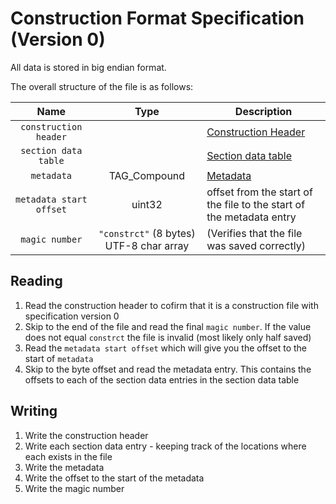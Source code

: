 # Construction Format Specification (Version 0)

All data is stored in big endian format.

The overall structure of the file is as follows:

| Name | Type | Description |
| :----: | :----: | ----------- |
| `construction header` | | [Construction Header](specifications#header-format)
| `section data table` | | [Section data table](section_data_table.readme)
| `metadata` | TAG_Compound | [Metadata](metadata.readme)
| `metadata start offset` | uint32 | offset from the start of the file to the start of the metadata entry
| `magic number` | `"constrct"` (8 bytes) UTF-8 char array | (Verifies that the file was saved correctly)

## Reading

1) Read the construction header to cofirm that it is a construction file with specification version 0
2) Skip to the end of the file and read the final `magic number`. If the value does not equal `constrct` the file is invalid (most likely only half saved)
3) Read the `metadata start offset` which will give you the offset to the start of `metadata`
4) Skip to the byte offset and read the metadata entry. This contains the offsets to each of the section data entries in the section data table

## Writing

1) Write the construction header
2) Write each section data entry - keeping track of the locations where each exists in the file
3) Write the metadata
4) Write the offset to the start of the metadata
5) Write the magic number
